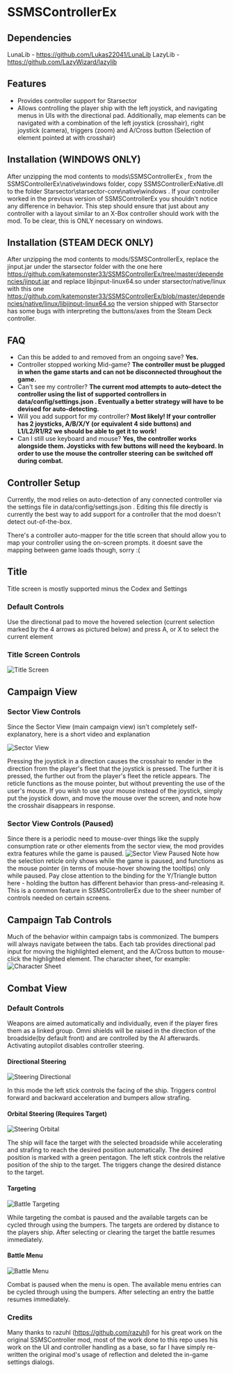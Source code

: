 # SSMSControllerEx

## Dependencies

LunaLib - https://github.com/Lukas22041/LunaLib
LazyLib - https://github.com/LazyWizard/lazylib

## Features

* Provides controller support for Starsector
* Allows controlling the player ship with the left joystick, and navigating menus in UIs with the directional pad. Additionally, map elements can be navigated with a combination of the left joystick (crosshair), right joystick (camera), triggers (zoom) and A/Cross button (Selection of element pointed at with crosshair)

## Installation (WINDOWS ONLY)
After unzipping the mod contents to mods\SSMSControllerEx , from the SSMSControllerEx\native\windows folder, copy SSMSControllerExNative.dll to the folder Starsector\starsector-core\native\windows . If your controller worked in the previous version of SSMSControllerEx you shouldn't notice any difference in behavior. This step should ensure that just about any controller with a layout similar to an X-Box controller should work with the mod. To be clear, this is ONLY necessary on windows.

## Installation (STEAM DECK ONLY)
After unzipping the mod contents to mods/SSMSControllerEx, replace the jinput.jar under the starsector folder with the one here https://github.com/katemonster33/SSMSControllerEx/tree/master/dependencies/jinput.jar and replace libjinput-linux64.so under starsector/native/linux with this one https://github.com/katemonster33/SSMSControllerEx/blob/master/dependencies/native/linux/libjinput-linux64.so the version shipped with Starsector has some bugs with interpreting the buttons/axes from the Steam Deck controller.

## FAQ

 - Can this be added to and removed from an ongoing save? **Yes.**
 - Controller stopped working Mid-game?  **The controller must be plugged in when the game starts and can not be disconnected throughout the game.**
 - Can't see my controller? **The current mod attempts to auto-detect the controller using the list of supported controllers in data/config/settings.json . Eventually a better strategy will have to be devised for auto-detecting.**
 - Will you add support for my controller? **Most likely! If your controller has 2 joysticks, A/B/X/Y (or equivalent 4 side buttons) and L1/L2/R1/R2 we should be able to get it to work!**
 - Can I still use keyboard and mouse? **Yes, the controller works alongside them. Joysticks with few buttons will need the keyboard. In order to use the mouse the controller steering can be switched off during combat.**

## Controller Setup

Currently, the mod relies on auto-detection of any connected controller via the settings file in data/config/settings.json . Editing this file directly is currently the best way to add support for a controller that the mod doesn't detect out-of-the-box.

There's a controller auto-mapper for the title screen that should allow you to map your controller using the on-screen prompts. it doesnt save the mapping between game loads though, sorry :(

## Title

Title screen is mostly supported minus the Codex and Settings

### Default Controls

Use the directional pad to move the hovered selection (current selection marked by the 4 arrows as pictured below) and press A, or X to select the current element

### Title Screen Controls

![Title Screen](https://raw.githubusercontent.com/katemonster33/SSMSControllerEx/refs/heads/master/images/TitleScreenInputs.png)

## Campaign View

### Sector View Controls

Since the Sector View (main campaign view) isn't completely self-explanatory, here is a short video and explanation

![Sector View](https://raw.githubusercontent.com/katemonster33/SSMSControllerEx/refs/heads/master/images/campaignview.gif)

Pressing the joystick in a direction causes the crosshair to render in the direction from the player's fleet that the joystick is pressed. The further it is pressed, the further out from the player's fleet the reticle appears. The reticle functions as the mouse pointer, but without preventing the use of the user's mouse. If you wish to use your mouse instead of the joystick, simply put the joystick down, and move the mouse over the screen, and note how the crosshair disappears in response.

### Sector View Controls (Paused)

Since there is a periodic need to mouse-over things like the supply consumption rate or other elements from the sector view, the mod provides extra features while the game is paused.
![Sector View Paused](https://raw.githubusercontent.com/katemonster33/SSMSControllerEx/refs/heads/master/images/CampaignViewInputsPaused.png)
Note how the selection reticle only shows while the game is paused, and functions as the mouse pointer (in terms of mouse-hover showing the tooltips) only while paused. Pay close attention to the binding for the Y/Triangle button here - holding the button has different behavior than press-and-releasing it. This is a common feature in SSMSControllerEx due to the sheer number of controls needed on certain screens.

## Campaign Tab Controls

Much of the behavior within campaign tabs is commonized. The bumpers will always navigate between the tabs. Each tab provides directional pad input for moving the highlighted element, and the A/Cross button to mouse-click the highlighted element.
The character sheet, for example:
![Character Sheet](https://raw.githubusercontent.com/katemonster33/SSMSControllerEx/refs/heads/master/images/CharacterScreenTab.png)


## Combat View

### Default Controls

Weapons are aimed automatically and individually, even if the player fires them as a linked group. Omni shields will be raised in the direction of the broadside(by default front) and are controlled by the AI afterwards. Activating autopilot disables controller steering.

#### Directional Steering

![Steering Directional](https://raw.githubusercontent.com/katemonster33/SSMSControllerEx/refs/heads/master/images/BattleSteeringInputs.png)

In this mode the left stick controls the facing of the ship. Triggers control forward and backward acceleration and bumpers allow strafing.

#### Orbital Steering (Requires Target)

![Steering Orbital](https://raw.githubusercontent.com/katemonster33/SSMSControllerEx/refs/heads/master/images/OrbitalSteering.png)

The ship will face the target with the selected broadside while accelerating and strafing to reach the desired position automatically. The desired position is marked with a green pentagon. The left stick controls the relative position of the ship to the target. The triggers change the desired distance to the target.

#### Targeting

![Battle Targeting](https://raw.githubusercontent.com/katemonster33/SSMSControllerEx/refs/heads/master/images/BattleTargeting.png)

While targeting the combat is paused and the available targets can be cycled through using the bumpers. The targets are ordered by distance to the players ship. After selecting or clearing the target the battle resumes immediately.

#### Battle Menu

![Battle Menu](https://raw.githubusercontent.com/katemonster33/SSMSControllerEx/refs/heads/master/images/BattleMenu.png)

Combat is paused when the menu is open. The available menu entries can be cycled through using the bumpers. After selecting an entry the battle resumes immediately.

### Credits

Many thanks to razuhl (https://github.com/razuhl) for his great work on the original SSMSController mod, most of the work done to this repo uses his work on the UI and controller handling as a base, so far I have simply re-written the original mod's usage of reflection and deleted the in-game settings dialogs.
